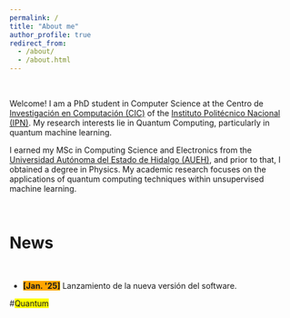 ```yaml
---
permalink: /
title: "About me"
author_profile: true
redirect_from: 
  - /about/
  - /about.html
---
```

 
<br>

Welcome! I am a PhD student in Computer Science at the Centro de [Investigación en Computación (CIC)](https://www.cic.ipn.mx/) of the [Instituto Politécnico Nacional (IPN)](https://www.ipn.mx/). My research interests lie in Quantum Computing, particularly in quantum machine learning. 

I earned my MSc in Computing Science and Electronics from the [Universidad Autónoma del Estado de Hidalgo (AUEH)](https://www.uaeh.edu.mx/), and prior to that, I obtained a degree in Physics. 
My academic research focuses on the applications of quantum computing techniques within unsupervised machine learning.

<br>

# News

<br>

- <span style="background-color:orange;">**[Jan. '25]**</span> Lanzamiento de la nueva versión del software.

#<span style="background-color:yellow;">Quantum</span>
